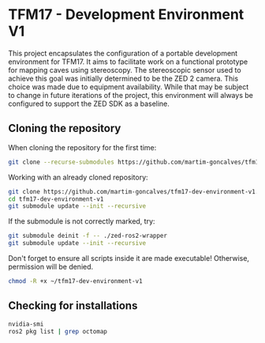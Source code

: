 # TFM17 - Development Environment V1
This project encapsulates the configuration of a portable development environment for TFM17. It aims to facilitate work on a functional prototype for mapping caves using stereoscopy. The stereoscopic sensor used to achieve this goal was initially determined to be the ZED 2 camera. This choice was made due to equipment availability. While that may be subject to change in future iterations of the project, this environment will always be configured to support the ZED SDK as a baseline.

## Cloning the repository

When cloning the repository for the first time:
```bash
git clone --recurse-submodules https://github.com/martim-goncalves/tfm17-dev-environment-v1.git
```

Working with an already cloned repository:
```bash
git clone https://github.com/martim-goncalves/tfm17-dev-environment-v1.git
cd tfm17-dev-environment-v1
git submodule update --init --recursive
```

If the submodule is not correctly marked, try:
```bash
git submodule deinit -f -- ./zed-ros2-wrapper
git submodule update --init --recursive
```

Don't forget to ensure all scripts inside it are made executable! Otherwise, permission will be denied.
```bash
chmod -R +x ~/tfm17-dev-environment-v1
```

## Checking for installations

```bash
nvidia-smi
ros2 pkg list | grep octomap
```
